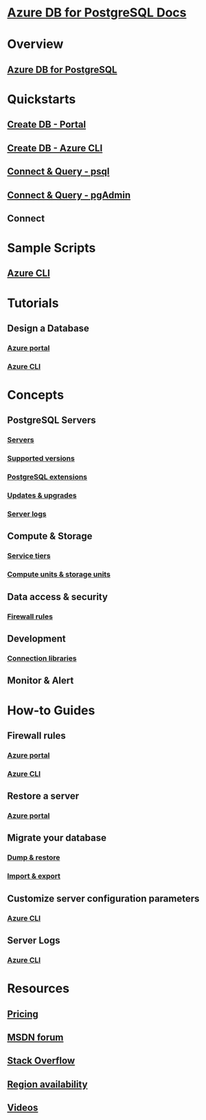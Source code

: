 # [Azure DB for PostgreSQL Docs](index.md)

# Overview
## [Azure DB for PostgreSQL](overview.md)

# Quickstarts
## [Create DB - Portal](quickstart-create-server-database-portal.md)
## [Create DB - Azure CLI](quickstart-create-server-database-azure-cli.md)
## [Connect & Query - psql](quickstart-connect-query-using-psql.md)
## [Connect & Query - pgAdmin](quickstart-connect-query-using-pgadmin.md)
## Connect
<!-- ### [Azure CLI](placeholder.md) -->
<!-- ### [Python](placeholder.md) -->
<!-- ### [PHP](placeholder.md) -->
<!-- ### [Node.js](placeholder.md) -->
<!-- ### [Java](placeholder.md) -->
<!-- ### [Ruby](placeholder.md) -->
<!-- ### [.NET](placeholder.md) -->
<!-- ### [C and C++](placeholder.md) -->

# Sample Scripts
## [Azure CLI](sample-scripts-azure-cli.md)

# Tutorials
## Design a Database
### [Azure portal](tutorial-design-database-using-azure-portal.md)
### [Azure CLI](tutorial-design-database-using-azure-cli.md)
<!-- ## Create a Web App -->
<!-- ### [Azure portal](placeholder.md) -->
<!-- ### [Azure CLI](placeholder.md) -->

# Concepts
## PostgreSQL Servers
### [Servers](concepts-servers.md)
### [Supported versions](concepts-supported-versions.md)
### [PostgreSQL extensions](concepts-extensions.md)
<!-- ### [Working with collations](placeholder.md) -->
<!-- ### [Server configuration parameters](placeholder.md) -->
<!-- ### [Server roles & access](placeholder.md) -->
### [Updates & upgrades](concepts-updates.md)
<!-- ### [Limits](placeholder.md)--> 
### [Server logs](concepts-server-logs.md)
## Compute & Storage
### [Service tiers](concepts-service-tiers.md)
### [Compute units & storage units](concepts-compute-unit-and-storage.md)
## Data access & security 
### [Firewall rules](concepts-firewall-rules.md)
<!-- ### [SSL configuration](placeholder.md) -->
## Development
### [Connection libraries](concepts-connection-libraries.md)
## Monitor & Alert
<!-- ### [Azure portal](placeholder.md) -->
<!-- ### [Azure CLI](placeholder.md) -->

# How-to Guides
## Firewall rules
### [Azure portal](howto-manage-firewall-using-portal.md)
### [Azure CLI](howto-manage-firewall-using-cli.md)
<!-- ## Configure SSL -->
<!-- ### [Azure portal](placeholder.md) -->
<!-- ### [Azure CLI](placeholder.md) -->
<!-- ## Scale up & down -->
<!-- ### [Azure CLI](placeholder.md) -->
## Restore a server
### [Azure portal](howto-restore-server-portal.md)
<!-- ### [Azure CLI](placeholder.md) -->
## Migrate your database
### [Dump & restore](howto-migrate-using-dump-and-restore.md)
### [Import & export](howto-migrate-using-export-and-import.md)
<!-- ### [Load data](placeholder.md) -->
<!-- ## Connect applications -->
<!-- ## [Connection strings](placeholder.md) -->
## Customize server configuration parameters
<!-- ### [Azure portal](placeholder.md) -->
### [Azure CLI](howto-configure-server-parameters-using-cli.md)
## Server Logs
<!-- ### [Azure portal](placeholder.md) -->
### [Azure CLI](howto-configure-server-logs-using-cli.md)
<!-- ## Monitor & Alert -->
<!-- ### [Azure portal](placeholder.md) -->
<!-- ### [Azure CLI](placeholder.md) -->

<!-- # References -->

# Resources
## [Pricing](https://azure.microsoft.com/pricing/details/postgresql/)
## [MSDN forum](https://social.msdn.microsoft.com/Forums/home?forum=AzureDatabaseforPostgreSQL)
## [Stack Overflow](http://stackoverflow.com/questions/tagged/)
## [Region availability](https://azure.microsoft.com/regions/services/)
## [Videos](https://azure.microsoft.com/documentation/videos/index/)
<!-- ## [Azure Resource Manager templates](placeholder.md) -->
